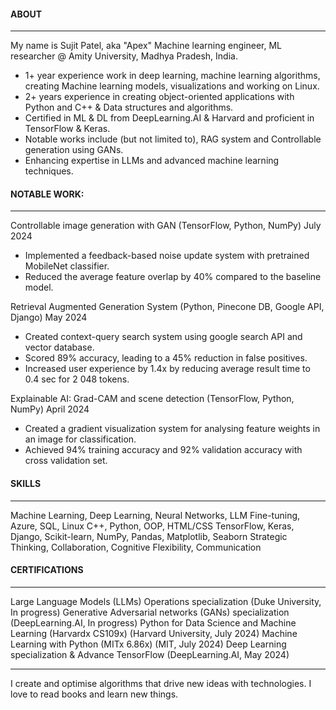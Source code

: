 #### ABOUT
---
My name is Sujit Patel, aka "Apex"
Machine learning engineer, ML researcher @ Amity University, Madhya Pradesh, India.
- 1+ year experience work in deep learning, machine learning algorithms, creating Machine learning models, visualizations and working on Linux.
- 2+ years experience in creating object-oriented applications with Python and C++ & Data structures and algorithms.
- Certified in ML & DL from DeepLearning.AI & Harvard and proficient in TensorFlow & Keras.
- Notable works include (but not limited to), RAG system and Controllable generation using GANs.
- Enhancing expertise in LLMs and advanced machine learning techniques.

#### NOTABLE WORK:
---
Controllable image generation with GAN (TensorFlow, Python, NumPy) July 2024
  - Implemented a feedback-based noise update system with pretrained MobileNet classifier.
  - Reduced the average feature overlap by 40% compared to the baseline model.

Retrieval Augmented Generation System (Python, Pinecone DB, Google API, Django) May 2024
  - Created context-query search system using google search API and vector database.
  - Scored 89% accuracy, leading to a 45% reduction in false positives.
  - Increased user experience by 1.4x by reducing average result time to 0.4 sec for 2 048 tokens.

Explainable AI: Grad-CAM and scene detection (TensorFlow, Python, NumPy) April 2024
  - Created a gradient visualization system for analysing feature weights in an image for classification.
  - Achieved 94% training accuracy and 92% validation accuracy with cross validation set.

#### SKILLS
---
Machine Learning, Deep Learning, Neural Networks, LLM Fine-tuning, Azure, SQL, Linux
C++, Python, OOP, HTML/CSS
TensorFlow, Keras, Django, Scikit-learn, NumPy, Pandas, Matplotlib, Seaborn
Strategic Thinking, Collaboration, Cognitive Flexibility, Communication

#### CERTIFICATIONS
---
Large Language Models (LLMs) Operations specialization	(Duke University, In progress)
Generative Adversarial networks (GANs) specialization	(DeepLearning.AI, In progress)
Python for Data Science and Machine Learning (Harvardx CS109x)	(Harvard University, July 2024)
Machine Learning with Python (MITx 6.86x)	(MIT, July 2024)
Deep Learning specialization & Advance TensorFlow	(DeepLearning.AI, May 2024)

---
I create and optimise algorithms that drive new ideas with technologies.
I love to read books and learn new things.
